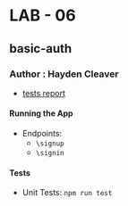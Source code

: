 # LAB - 06

## basic-auth

### Author : Hayden Cleaver

- [tests report](https://github.com/HaydenCleaver/basic-auth/actions)

#### Running the App

- Endpoints:
  - `\signup`
  - `\signin`

#### Tests

- Unit Tests: `npm run test`

